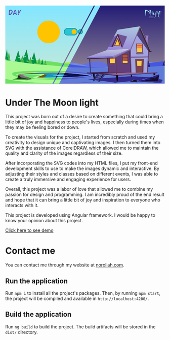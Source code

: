 [![alt text](https://github.com/amin-norollah/under-the-moonlight/blob/main/banner.jpg)](https://amin-norollah.github.io/under-the-moonlight/demo/)

# Under The Moon light

This project was born out of a desire to create something that could bring a little bit of joy and happiness to people's lives, especially during times when they may be feeling bored or down.

To create the visuals for the project, I started from scratch and used my creativity to design unique and captivating images. I then turned them into SVG with the assistance of CorelDRAW, which allowed me to maintain the quality and clarity of the images regardless of their size.

After incorporating the SVG codes into my HTML files, I put my front-end development skills to use to make the images dynamic and interactive. By adjusting their styles and classes based on different events, I was able to create a truly immersive and engaging experience for users.

Overall, this project was a labor of love that allowed me to combine my passion for design and programming. I am incredibly proud of the end result and hope that it can bring a little bit of joy and inspiration to everyone who interacts with it.

This project is developed using Angular framework. I would be happy to know your opinion about this project.

[Click here to see demo](https://amin-norollah.github.io/under-the-moonlight/demo/)

# Contact me

You can contact me through my website at [norollah.com](http://norollah.com).

## Run the application

Run `npm i` to install all the project's packages. Then, by running `npm start`, the project will be compiled and available in `http://localhost:4200/`.

## Build the application

Run `ng build` to build the project. The build artifacts will be stored in the `dist/` directory.

